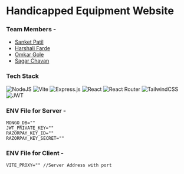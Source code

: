 # Handicapped Equipment Website 
### Team Members -
* [Sanket Patil](https://github.com/sanket-16)
* [Harshali Farde](https://github.com/harshali08)
* [Omkar Gole](https://github.com/Omkargole06)
* [Sagar Chavan](https://github.com/sagar2422)

### Tech Stack
![NodeJS](https://img.shields.io/badge/node.js-6DA55F?style=for-the-badge&logo=node.js&logoColor=white) 
![Vite](https://img.shields.io/badge/vite-%23646CFF.svg?style=for-the-badge&logo=vite&logoColor=white) 
![Express.js](https://img.shields.io/badge/express.js-%23404d59.svg?style=for-the-badge&logo=express&logoColor=%2361DAFB) 
![React](https://img.shields.io/badge/react-%2320232a.svg?style=for-the-badge&logo=react&logoColor=%2361DAFB) 
![React Router](https://img.shields.io/badge/React_Router-CA4245?style=for-the-badge&logo=react-router&logoColor=white) 
![TailwindCSS](https://img.shields.io/badge/tailwindcss-%2338B2AC.svg?style=for-the-badge&logo=tailwind-css&logoColor=white) 
![JWT](https://img.shields.io/badge/JWT-black?style=for-the-badge&logo=JSON%20web%20tokens) 

### ENV File for Server -
    MONGO_DB=""
    JWT_PRIVATE_KEY=""
    RAZORPAY_KEY_ID=""
    RAZORPAY_KEY_SECRET=""

### ENV File for Client -
    VITE_PROXY="" //Server Address with port
